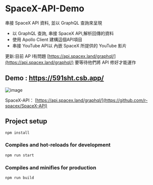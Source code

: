 # SpaceX-API-Demo
串接 SpaceX API 資料, 並以 GraphQL 查詢來呈現

- 以 GraphQL 查詢, 串接 SpaceX API,解析回傳的資料
- 使用 Apollo Client 建構這個API項目
- 串接 YouTube API以 內嵌 SpaceX 所提供的 YouTube 影片

更新:目前 AP I有問題 [https://api.spacex.land/graphql/](https://api.spacex.land/graphql/)
要等待他們將 API 修好才能運作

## Demo : https://591sht.csb.app/

![image](https://user-images.githubusercontent.com/60773919/181186328-826823d5-a1d7-44e4-9337-212075938051.png)

SpaceX-API： [https://api.spacex.land/graphql/](https://github.com/r-spacex/SpaceX-API)





## Project setup
```
npm install
```

### Compiles and hot-reloads for development
```
npm run start
```

### Compiles and minifies for production
```
npm run build
```
